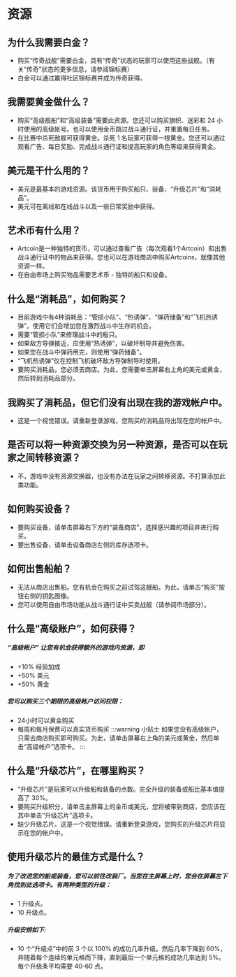 # 资源

## 为什么我需要白金？
- 购买“传奇战舰”需要白金，具有“传奇”状态的玩家可以使用这些战舰。（有关“传奇”状态的更多信息，请参阅锦标赛）
- 白金可以通过赢得社区锦标赛并成为传奇获得。

## 我需要黄金做什么？
- 购买“高级舰船”和“高级装备”需要此资源。您还可以购买旗帜、迷彩和 24 小时使用的高级帐号。也可以使用金币跳过战斗通行证，并重置每日任务。
- 在比赛中杀死敌舰可获得黄金。杀死 1 名玩家可获得一根黄金。您还可以通过观看广告、每日奖励、完成战斗通行证和提高玩家的角色等级来获得黄金。

## 美元是干什么用的？
- 美元是最基本的游戏资源。该货币用于购买船只、装备、“升级芯片”和“消耗品”。
- 美元可在离线和在线战斗以及一些日常奖励中获得。

## 艺术币有什么用？
- Artcoin是一种独特的货币，可以通过查看广告（每次观看1个Artcoin）和出售战斗通行证中的物品来获得。您也可以在游戏商店中购买Artcoins，就像其他资源一样。
- 在自由市场上购买物品需要艺术币 - 独特的船只和设备。

## 什么是“消耗品”，如何购买？
- 目前游戏中有4种消耗品：“管损小队”、“热诱弹”、“弹药储备”和“飞机热诱弹”。使用它们会增加您在激烈战斗中生存的机会。
- 需要“管损小队”来修理战斗中的船只。
- 如果敌方导弹接近，应使用“热诱弹”，以破坏制导并避免伤害。
- 如果您在战斗中弹药用完，则使用“弹药储备”。
- “飞机热诱弹”仅在控制飞机破坏敌方导弹制导时使用。
- 要购买消耗品，您必须去商店。为此，您需要单击屏幕右上角的美元或黄金，然后转到消耗品部分。

## 我购买了消耗品，但它们没有出现在我的游戏帐户中。
- 这是一个视觉错误。请重新登录游戏，您购买的消耗品将出现在您的帐户中。

## 是否可以将一种资源交换为另一种资源，是否可以在玩家之间转移资源？
- 不，游戏中没有资源交换器，也没有办法在玩家之间转移资源。不打算添加此类功能。

## 如何购买设备？
- 要购买设备，请单击屏幕右下方的“装备商店”，选择感兴趣的项目并进行购买。
- 要出售设备，请单击设备商店左侧的库存选项卡。

## 如何出售船舶？
- 无法从商店出售船。您有机会在购买之前试驾这艘船。为此，请单击“购买”按钮右侧的钥匙图像。
- 您可以使用自由市场功能从战斗通行证中买卖战舰（请参阅市场部分）。

## 什么是“高级账户”，如何获得？
<h5>“高级帐户” 让您有机会获得额外的游戏内资源，即</h5>

- +10% 经验加成
- +50% 美元
- +50% 黄金

<h5>您可以购买三个期限的高级帐户访问权限：</h5>

- 24小时可以黄金购买
- 每周和每月保费可以真实货币购买
:::warning 小贴士
如果您没有高级帐户，只需去商店购买即可购买。为此，请单击屏幕右上角的美元或黄金，然后单击“高级帐户”选项卡。
:::

## 什么是“升级芯片”，在哪里购买？
- “升级芯片”是玩家可以升级船和装备的点数。完全升级的装备或船比基本值提高了 30%。
- 要购买升级积分，请单击主屏幕上的金币或美元，您将被带到商店，您应该在其中单击“升级芯片”选项卡。
- 缺少升级芯片。这是一个视觉错误。请重新登录游戏，您购买的升级芯片将显示在您的帐户中。

## 使用升级芯片的最佳方式是什么？

<h5>为了改进您的船或装备，您可以前往改装厂。当您在主屏幕上时，您会在屏幕左下角找到此选项卡。有两种类型的升级：</h5>

- 1 升级点。
- 10 升级点。

<h5>升级安排如下:</h5>

- 10 个“升级点”中的前 3 个以 100% 的成功几率升级。然后几率下降到 60%，并随着每个连续的单元格而下降，直到最后一个单元格的成功几率达到 5%。每个升级条平均需要 40-60 点。